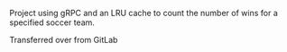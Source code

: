 Project using gRPC and an LRU cache to count the number of wins for a specified soccer team.

Transferred over from GitLab
